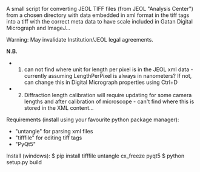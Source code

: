 A small script for converting JEOL TIFF files (from JEOL "Analysis Center") from a chosen directory with data embedded in xml format  in the tiff tags into a tiff with the correct meta data to have scale included in Gatan Digital Micrograph and ImageJ...

Warning: May invalidate Institution/JEOL legal agreements.

<b>N.B.</b>
 - 1. can not find where unit for length per pixel is in the JEOL xml data -
    currently assuming LengthPerPixel is always in nanometers? If not, can
    change this in Digital Micrograph properties using Ctrl+D
 - 2. Diffraction length calibration will require updating for some camera
    lengths and after calibration of microscope - can't find where this is
    stored in the XML content...

Requirements (install using your favourite python package manager):
 - "untangle" for parsing xml files
 - "tifffile" for editing tiff tags
 - "PyQt5"



Install (windows):
 $ pip install tifffile untangle cx_freeze pyqt5
 $ python setup.py build
